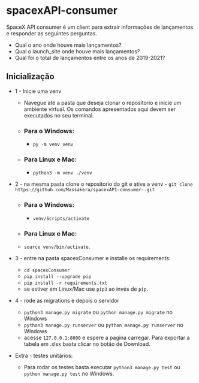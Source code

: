 # spacexAPI-consumer
SpaceX API consumer é um client para extrair informações de lançamentos e responder as seguintes perguntas.

- Qual o ano onde houve mais lançamentos?
- Qual o launch_site onde houve mais lançamentos?
- Qual foi o total de lançamentos entre os anos de 2019-2021?


## Inicialização 
- 1 - Inicie uma venv    
    - Navegue até a pasta que deseja clonar o repositorio e inicie um ambiente virtual. Os comandos apresentados aqui devem ser executados no seu terminal.
    - ### Para o Windows:
    	- `py -m venv venv`
    - ### Para Linux e Mac:
    	- `python3 -m venv ./venv`

- 2 - na mesma pasta clone o repositorio do git e ative a venv
    	- `git clone  https://github.com/Massakera/spacexAPI-consumer-.git`
    - ### Para o Windows:
    	- `venv/Scripts/activate`
    - ### Para Linux e Mac:
    - `source venv/bin/activate`.

- 3 - entre na pasta spacexConsumer e installe os requirements:
    - `cd spacexConsumer`
    - `pip install --upgrade pip`
    - `pip install -r requirements.txt`
    - se estiver em Linux/Mac use `pip3` ao invés de `pip`.

- 4 - rode as migrations e depois o servidor
    - `python3 manage.py migrate` ou `python manage.py migrate` no Windows
    - `python3 manage.py runserver` ou `python manage.py runserver` no Windows
    - acesse `127.0.0.1:8000` e espere a pagina carregar. Para exportar a tabela em .xlsx basta clicar no botão de Download.

- Extra - testes unitários:
    - Para rodar os testes basta executar `python3 manage.py test` ou `python manage.py test` no Windows.
